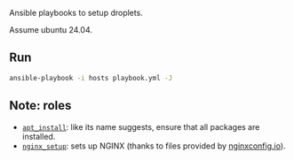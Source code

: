 Ansible playbooks to setup droplets.

Assume ubuntu 24.04.

## Run

```bash
ansible-playbook -i hosts playbook.yml -J
```

## Note: roles

- [`apt_install`](./roles/apt_install): like its name suggests, ensure that all packages are installed.
- [`nginx_setup`](./roles/nginx_setup): sets up NGINX (thanks to files provided by [nginxconfig.io](https://www.digitalocean.com/community/tools/nginx)).